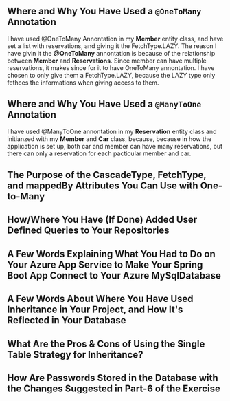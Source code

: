 ## Where and Why You Have Used a `@OneToMany` Annotation
I have used @OneToMany Annontation in my **Member** entity class, and have set a list with reservations, and giving it the FetchType.LAZY. The reason I have givin it the **@OneToMany** annontation is because of the relationship between **Member** and **Reservations**. Since member can have multiple reservations, it makes since for it to have OneToMany annontation. I have chosen to only give them a FetchType.LAZY, because the LAZY type only fethces the informations when giving access to them.  

## Where and Why You Have Used a `@ManyToOne` Annotation
I have used @ManyToOne annontation in my **Reservation** entity class and initianzed with my **Member** and **Car** class, because, because in how the application is set up, both car and member can have many reservations, but there can only a reservation for each pacticular member and car. 

## The Purpose of the CascadeType, FetchType, and mappedBy Attributes You Can Use with One-to-Many


## How/Where You Have (If Done) Added User Defined Queries to Your Repositories

## A Few Words Explaining What You Had to Do on Your Azure App Service to Make Your Spring Boot App Connect to Your Azure MySqlDatabase

## A Few Words About Where You Have Used Inheritance in Your Project, and How It's Reflected in Your Database

## What Are the Pros & Cons of Using the Single Table Strategy for Inheritance?

## How Are Passwords Stored in the Database with the Changes Suggested in Part-6 of the Exercise


